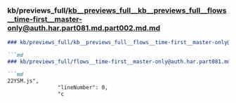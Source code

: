 ### kb/previews_full/kb__previews_full__kb__previews_full__flows__time-first__master-only@auth.har.part081.md.part002.md.md

```md
### kb/previews_full/kb__previews_full__flows__time-first__master-only@auth.har.part081.md.part002.md

```md
### kb/previews_full/flows__time-first__master-only@auth.har.part081.md (part 002)

```md
22YSM.js",
                "lineNumber": 0,
                "c
```

```

```

```
